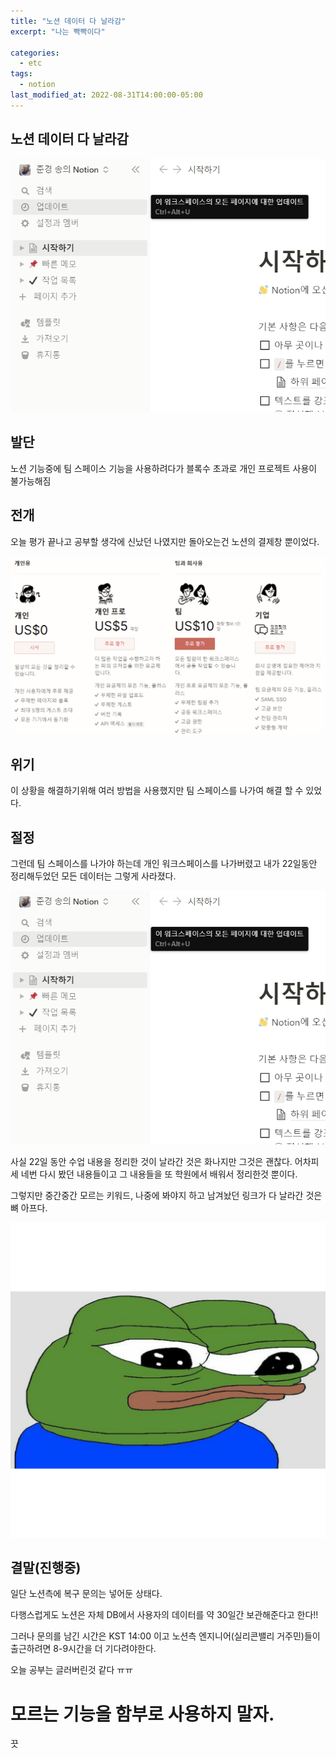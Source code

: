```yaml
---
title: "노션 데이터 다 날라감"
excerpt: "나는 빡빡이다"

categories:
  - etc
tags:
  - notion
last_modified_at: 2022-08-31T14:00:00-05:00
---
```


## 노션 데이터 다 날라감  

![Disaster](/assets/images/disaster.png)


## 발단
노션 기능중에 팀 스페이스 기능을 사용하려다가 블록수 초과로 개인 프로젝트 사용이 불가능해짐 

## 전개


오늘 평가 끝나고 공부할 생각에 신났던 나였지만 돌아오는건 노션의 결제창 뿐이었다.

![notion](/assets/images/notion_payTable.png)

## 위기

이 상황을 해결하기위해 여러 방법을 사용했지만 팀 스페이스를 나가여 해결 할 수 있었다. 


## 절정

그런데 팀 스페이스를 나가야 하는데 개인 워크스페이스를 나가버렸고 내가 22일동안 정리해두었던 모든 데이터는 그렇게 사라졌다.

![Disaster](/assets/images/disaster.png)

사실 22일 동안 수업 내용을 정리한 것이 날라간 것은 화나지만 그것은 괜찮다. 어차피 세 네번 다시 봤던 내용들이고 그 내용들을 또 학원에서 배워서 정리한것 뿐이다.


그렇지만 중간중간 모르는 키워드, 나중에 봐야지 하고 남겨놨던 링크가 다 날라간 것은 뼈 아프다.

![pepe1](/assets/images/pepe1.png)

## 결말(진행중)

일단 노션측에 복구 문의는 넣어둔 상태다.

다행스럽게도 노션은 자체 DB에서 사용자의 데이터를 약 30일간 보관해준다고 한다!!

그러나 문의를 남긴 시간은 KST 14:00 이고 노션측 엔지니어(실리콘밸리 거주민)들이 출근하려면 8-9시간을 더 기다려야한다.

오늘 공부는 글러버린것 같다 ㅠㅠ

# 모르는 기능을 함부로 사용하지 말자.

끗